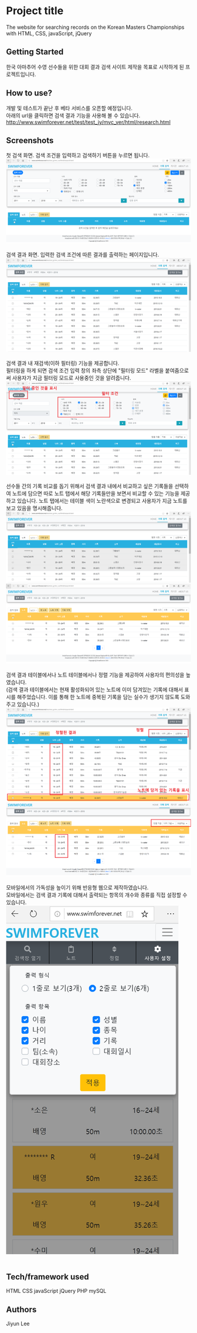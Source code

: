 # Project title
The website for searching records on the Korean Masters Championships with HTML, CSS, javaScript, jQuery


## Getting Started
한국 아마추어 수영 선수들을 위한 대회 결과 검색 사이트 제작을 목표로 시작하게 된 프로젝트입니다.


## How to use?
개발 및 테스트가 끝난 후 베타 서비스를 오픈할 예정입니다.</br>
아래의 url을 클릭하면 검색 결과 기능을 사용해 볼 수 있습니다. </br>
http://www.swimforever.net/test/test_jy/mvc_ver/html/research.html

## Screenshots
첫 검색 화면. 검색 조건을 입력하고 검색하기 버튼을 누르면 됩니다.
</br>
![smf_screenshot_2](./readme_images/smf_screenshot_2.PNG)
</br></br>
검색 결과 화면. 입력한 검색 조건에 따른 결과를 출력하는 페이지입니다.
</br>
![smf_screenshot_3](./readme_images/smf_screenshot_3.PNG)
</br></br>
검색 결과 내 재검색(이하 필터링) 기능을 제공합니다.
</br>
필터링을 하게 되면 검색 조건 입력 창의 좌측 상단에 "필터링 모드" 라벨을 붙여줌으로써 사용자가 지금 필터링 모드로 사용중인 것을 알려줍니다.
</br>
![smf_screenshot_4](./readme_images/smf_screenshot_4.PNG)
</br></br>
선수들 간의 기록 비교를 돕기 위해서 검색 결과 내에서 비교하고 싶은 기록들을 선택하여 노트에 담으면 따로 노트 탭에서 해당 기록들만을 보면서 비교할 수 있는 기능을 제공하고 있습니다. 노트 탭에서는 테이블 색이 노란색으로 변경되고 사용자가 지금 노트를 보고 있음을 명시해줍니다.
</br>
![smf_screenshot_5](./readme_images/smf_screenshot_5.PNG)
</br>
![smf_screenshot_6](./readme_images/smf_screenshot_6.PNG)
</br></br>
검색 결과 테이블에서나 노트 테이블에서나 정렬 기능을 제공하여 사용자의 편의성을 높였습니다.
</br>
(검색 결과 테이블에서는 현재 활성화되어 있는 노트에 이미 담겨있는 기록에 대해서 표시를 해주었습니다. 이를 통해 한 노트에 중복된 기록을 담는 실수가 생기지 않도록 도와주고 있습니다.)
</br>
![smf_screenshot_7](./readme_images/smf_screenshot_7.PNG)
</br>
![smf_screenshot_8](./readme_images/smf_screenshot_8.PNG)
</br></br>
모바일에서의 가독성을 높이기 위해 반응형 웹으로 제작하였습니다.
</br>
모바일에서는 검색 결과 기록에 대해서 출력되는 항목의 개수와 종류를 직접 설정할 수 있습니다.
</br>
![smf_screenshot_9](./readme_images/smf_screenshot_9.PNG)
</br></br>

## Tech/framework used
HTML
CSS
javaScript
jQuery
PHP
mySQL


## Authors
Jiyun Lee

<!--
## Code style
## Features
## Code Example
## Installation
## API Reference
## Tests
## How to use?
## Contribute
## Credits
## License-->
